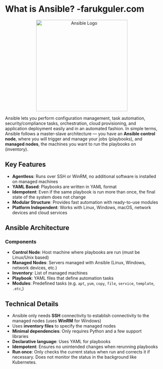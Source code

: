 # What is Ansible? -farukguler.com

<p align="center">
  <img src="https://blog.noblinkyblinky.com/wp-content/uploads/2020/05/highres_467012712.png" alt="Ansible Logo" width="300"/>
</p>

Ansible lets you perform configuration management, task automation, security/compliance tasks, orchestration, cloud provisioning, and application deployment easily and in an automated fashion. In simple terms, Ansible follows a master-slave architecture — you have an **Ansible control node**, where you will trigger and manage your jobs (playbooks), and **managed nodes**, the machines you want to run the playbooks on (inventory). 

## Key Features

- **Agentless**: Runs over SSH or WinRM, no additional software is installed on managed machines
- **YAML Based**: Playbooks are written in YAML format
- **Idempotent**: Even if the same playbook is run more than once, the final state of the system does not change
- **Modular Structure**: Provides fast automation with ready-to-use modules
- **Platform Independent**: Works with Linux, Windows, macOS, network devices and cloud services

## Ansible Architecture

### Components
- **Control Node**: Host machine where playbooks are run (must be Linux/Unix based)
- **Managed Nodes**: Servers managed with Ansible (Linux, Windows, network devices, etc.)
- **Inventory**: List of managed machines
- **Playbook**: YAML files that define automation tasks
- **Modules**: Predefined tasks (e.g. `apt`, `yum`, `copy`, `file`, `service`, `template`, `.etc`,)

## Technical Details
- Ansible only needs **SSH** connectivity to establish connectivity to the managed nodes (uses **WinRM** for Windows)
- Uses **inventory files** to specify the managed nodes
- **Minimal dependencies**: Only requires Python and a few support libraries
- **Declarative language**: Uses YAML for playbooks
- **Idempotent**: Ensures no unintended changes when rerunning playbooks
- **Run once**: Only checks the current status when run and corrects it if necessary. Does not monitor the status in the background like Kubernetes.


